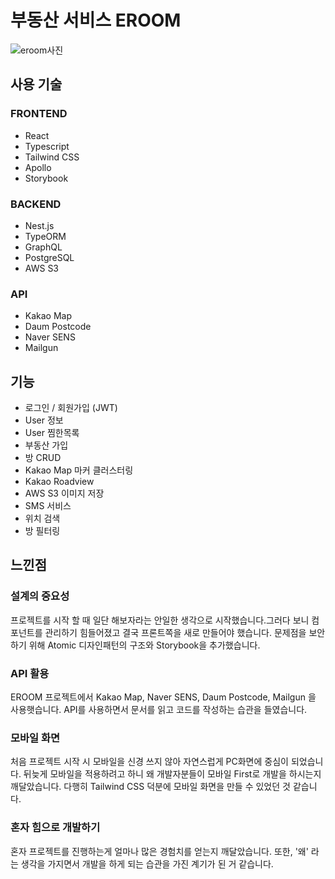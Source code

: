 # 부동산 서비스 EROOM

![eroom사진](https://user-images.githubusercontent.com/62538580/118592040-439f4200-b7e0-11eb-80db-c635a9f856c8.png)

## 사용 기술

### FRONTEND

- React
- Typescript
- Tailwind CSS
- Apollo
- Storybook

### BACKEND

- Nest.js
- TypeORM
- GraphQL
- PostgreSQL
- AWS S3

### API

- Kakao Map
- Daum Postcode
- Naver SENS
- Mailgun


## 기능 

 - 로그인 / 회원가입 (JWT)
 - User 정보 
 - User 찜한목록
 - 부동산 가입
 - 방 CRUD
 - Kakao Map 마커 클러스터링
 - Kakao Roadview
 - AWS S3 이미지 저장
 - SMS 서비스
 - 위치 검색 
 - 방 필터링


## 느낀점

### 설계의 중요성
프로젝트를 시작 할 때 일단 해보자라는 안일한 생각으로 시작했습니다.그러다 보니 컴포넌트를 관리하기 힘들어졌고 결국 프론트쪽을 새로 만들어야 했습니다. 
문제점을 보안하기 위해 Atomic 디자인패턴의 구조와 Storybook을 추가했습니다.

### API 활용
EROOM 프로젝트에서  Kakao Map, Naver SENS, Daum Postcode, Mailgun 을 사용햇습니다.
API를 사용하면서 문서를 읽고 코드를 작성하는 습관을 들였습니다.

### 모바일 화면
처음 프로젝트 시작 시 모바일을 신경 쓰지 않아 자연스럽게 PC화면에 중심이 되었습니다.
뒤늦게 모바일을 적용하려고 하니 왜 개발자분들이 모바일 First로 개발을 하시는지 깨달았습니다. 
다행히 Tailwind CSS 덕분에  모바일 화면을 만들 수 있었던 것 같습니다.

### 혼자 힘으로 개발하기
혼자 프로젝트를 진행하는게 얼마나 많은 경험치를 얻는지 깨달았습니다.
또한,  '왜' 라는 생각을 가지면서 개발을 하게 되는 습관을 가진 계기가 된 거 같습니다.


